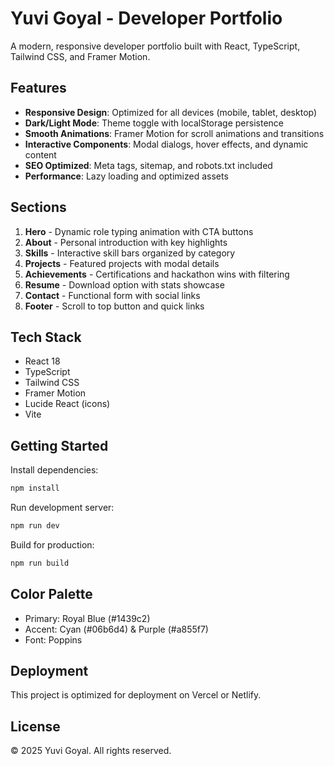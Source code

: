 # Yuvi Goyal - Developer Portfolio

A modern, responsive developer portfolio built with React, TypeScript, Tailwind CSS, and Framer Motion.

## Features

- **Responsive Design**: Optimized for all devices (mobile, tablet, desktop)
- **Dark/Light Mode**: Theme toggle with localStorage persistence
- **Smooth Animations**: Framer Motion for scroll animations and transitions
- **Interactive Components**: Modal dialogs, hover effects, and dynamic content
- **SEO Optimized**: Meta tags, sitemap, and robots.txt included
- **Performance**: Lazy loading and optimized assets

## Sections

1. **Hero** - Dynamic role typing animation with CTA buttons
2. **About** - Personal introduction with key highlights
3. **Skills** - Interactive skill bars organized by category
4. **Projects** - Featured projects with modal details
5. **Achievements** - Certifications and hackathon wins with filtering
6. **Resume** - Download option with stats showcase
7. **Contact** - Functional form with social links
8. **Footer** - Scroll to top button and quick links

## Tech Stack

- React 18
- TypeScript
- Tailwind CSS
- Framer Motion
- Lucide React (icons)
- Vite

## Getting Started

Install dependencies:
```bash
npm install
```

Run development server:
```bash
npm run dev
```

Build for production:
```bash
npm run build
```

## Color Palette

- Primary: Royal Blue (#1439c2)
- Accent: Cyan (#06b6d4) & Purple (#a855f7)
- Font: Poppins

## Deployment

This project is optimized for deployment on Vercel or Netlify.

## License

© 2025 Yuvi Goyal. All rights reserved.
